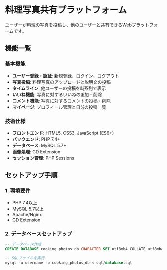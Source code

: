 # 料理写真共有プラットフォーム

ユーザーが料理の写真を投稿し、他のユーザーと共有できるWebプラットフォームです。

## 機能一覧

### 基本機能
- **ユーザー登録・認証**: 新規登録、ログイン、ログアウト
- **写真投稿**: 料理写真のアップロードと説明文の投稿
- **タイムライン**: 他ユーザーの投稿を時系列で表示
- **いいね機能**: 写真に対するいいねの追加・削除
- **コメント機能**: 写真に対するコメントの投稿・削除
- **マイページ**: プロフィール管理と自分の投稿一覧

### 技術仕様
- **フロントエンド**: HTML5, CSS3, JavaScript (ES6+)
- **バックエンド**: PHP 7.4+
- **データベース**: MySQL 5.7+
- **画像処理**: GD Extension
- **セッション管理**: PHP Sessions

## セットアップ手順

### 1. 環境要件
- PHP 7.4以上
- MySQL 5.7以上
- Apache/Nginx
- GD Extension

### 2. データベースセットアップ
```sql
-- データベース作成
CREATE DATABASE cooking_photos_db CHARACTER SET utf8mb4 COLLATE utf8mb4_unicode_ci;

-- SQLファイルを実行
mysql -u username -p cooking_photos_db < sql/database.sql